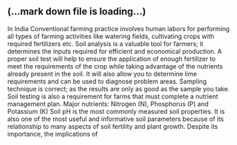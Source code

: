 ## (...mark down file is loading...)
In India Conventional farming practice involves human labors for performing all types of farming activities like watering fields, cultivating crops with required fertilizers etc. Soil analysis is a valuable tool for farmers; it determines the inputs required for efficient and economical production. A proper soil test will help to ensure the application of enough fertilizer to meet the requirements of the crop while taking advantage of the nutrients already present in the soil. It will also allow you to determine lime requirements and can be used to diagnose problem areas. Sampling technique is correct; as the results are only as good as the sample you take. Soil testing is also a requirement for farms that must complete a nutrient management plan. Major nutrients: Nitrogen (N), Phosphorus (P) and Potassium (K) Soil pH is the most commonly measured soil properties. It is also one of the most useful and informative soil parameters because of its relationship to many aspects of soil fertility and plant growth. Despite its importance, the implications of
